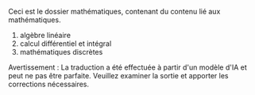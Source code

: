 Ceci est le dossier mathématiques, contenant du contenu lié aux mathématiques.
1. algèbre linéaire
2. calcul différentiel et intégral
3. mathématiques discrètes


Avertissement : La traduction a été effectuée à partir d'un modèle d'IA et peut ne pas être parfaite. Veuillez examiner la sortie et apporter les corrections nécessaires.